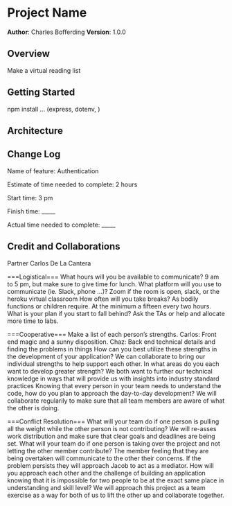 # Project Name

**Author**: Charles Bofferding
**Version**: 1.0.0

## Overview
Make a virtual reading list

## Getting Started
npm install ... (express, dotenv, )

## Architecture


## Change Log

Name of feature: Authentication

Estimate of time needed to complete: 2 hours

Start time: 3 pm

Finish time: _____

Actual time needed to complete: _____

## Credit and Collaborations
Partner Carlos De La Cantera

===Logistical===
What hours will you be available to communicate?
	9 am to 5 pm, but make sure to give time for lunch.
What platform will you use to communicate (ie. Slack, phone …)?
	Zoom if the room is open, slack, or the heroku virtual classroom
How often will you take breaks?
	As bodily functions or children require. At the minimum a fifteen every two hours.
What is your plan if you start to fall behind?
	Ask the TAs or help and allocate more time to labs.

===Cooperative===
Make a list of each person’s strengths.
	Carlos: Front end magic and a sunny disposition. Chaz: Back end technical details and finding the problems in things
How can you best utilize these strengths in the development of your application?
	We can collaborate to bring our individual strengths to help support each other.
In what areas do you each want to develop greater strength?
	We both want to further our technical knowledge in ways that will provide us with insights into industry standard practices
Knowing that every person in your team needs to understand the code, how do you plan to approach the day-to-day development?
	We will collaborate regularily to make sure that all team members are aware of what the other is doing.

===Conflict Resolution===
What will your team do if one person is pulling all the weight while the other person is not contributing?
	We will re-asses work distribution and make sure that clear goals and deadlines are being set.
What will your team do if one person is taking over the project and not letting the other member contribute?
	The member feeling that they are being overtaken will communicate to the other their concerns. If the problem persists they will approach Jacob to act as a mediator.
How will you approach each other and the challenge of building an application knowing that it is impossible for two people to be at the exact same place in understanding and skill level?
	We will approach this project as a team exercise as a way for both of us to lift the other up and collaborate together.